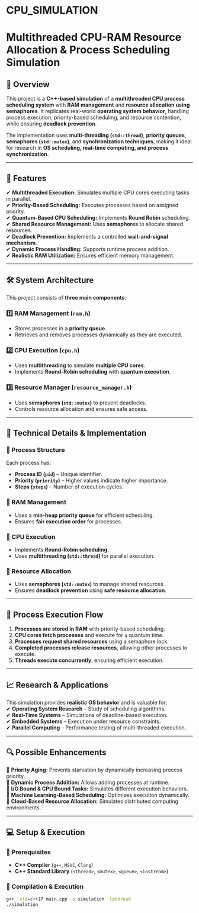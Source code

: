 # CPU_SIMULATION

# **Multithreaded CPU-RAM Resource Allocation & Process Scheduling Simulation**

## 📌 Overview

This project is a **C++-based simulation** of a **multithreaded CPU process scheduling system** with **RAM management** and **resource allocation using semaphores**. It replicates real-world **operating system behavior**, handling process execution, priority-based scheduling, and resource contention, while ensuring **deadlock prevention**.

The implementation uses **multi-threading (`std::thread`)**, **priority queues**, **semaphores (`std::mutex`)**, and **synchronization techniques**, making it ideal for research in **OS scheduling, real-time computing, and process synchronization**.

---

## 🚀 Features

✔ **Multithreaded Execution:** Simulates multiple CPU cores executing tasks in parallel.  
✔ **Priority-Based Scheduling:** Executes processes based on assigned priority.  
✔ **Quantum-Based CPU Scheduling:** Implements **Round Robin** scheduling.  
✔ **Shared Resource Management:** Uses **semaphores** to allocate shared resources.  
✔ **Deadlock Prevention:** Implements a controlled **wait-and-signal mechanism**.  
✔ **Dynamic Process Handling:** Supports runtime process addition.  
✔ **Realistic RAM Utilization:** Ensures efficient memory management.

---

## 🛠️ System Architecture

This project consists of **three main components**:

### **1️⃣ RAM Management (`ram.h`)**

- Stores processes in a **priority queue**.
- Retrieves and removes processes dynamically as they are executed.

### **2️⃣ CPU Execution (`cpu.h`)**

- Uses **multithreading** to simulate **multiple CPU cores**.
- Implements **Round-Robin scheduling** with **quantum execution**.

### **3️⃣ Resource Manager (`resource_manager.h`)**

- Uses **semaphores (`std::mutex`)** to prevent deadlocks.
- Controls resource allocation and ensures safe access.

---

## 🔧 Technical Details & Implementation

### **🔹 Process Structure**

Each process has:

- **Process ID (`pid`)** – Unique identifier.
- **Priority (`priority`)** – Higher values indicate higher importance.
- **Steps (`steps`)** – Number of execution cycles.

### **🔹 RAM Management**

- Uses a **min-heap priority queue** for efficient scheduling.
- Ensures **fair execution order** for processes.

### **🔹 CPU Execution**

- Implements **Round-Robin scheduling**.
- Uses **multithreading (`std::thread`)** for parallel execution.

### **🔹 Resource Allocation**

- Uses **semaphores (`std::mutex`)** to manage shared resources.
- Ensures **deadlock prevention** using **safe resource allocation**.

---

## 📌 Process Execution Flow

1. **Processes are stored in RAM** with priority-based scheduling.
2. **CPU cores fetch processes** and execute for `q` quantum time.
3. **Processes request shared resources** using a semaphore lock.
4. **Completed processes release resources**, allowing other processes to execute.
5. **Threads execute concurrently**, ensuring efficient execution.

---

## 📈 Research & Applications

This simulation provides **realistic OS behavior** and is valuable for:  
✔ **Operating System Research** – Study of scheduling algorithms.  
✔ **Real-Time Systems** – Simulations of deadline-based execution.  
✔ **Embedded Systems** – Execution under resource constraints.  
✔ **Parallel Computing** – Performance testing of multi-threaded execution.

---

## 🔍 Possible Enhancements

🔹 **Priority Aging:** Prevents starvation by dynamically increasing process priority.  
🔹 **Dynamic Process Addition:** Allows adding processes at runtime.  
🔹 **I/O Bound & CPU Bound Tasks:** Simulates different execution behaviors.  
🔹 **Machine Learning-Based Scheduling:** Optimizes execution dynamically.  
🔹 **Cloud-Based Resource Allocation:** Simulates distributed computing environments.

---

## 💻 Setup & Execution

### **🔹 Prerequisites**

- **C++ Compiler** (`g++`, `MSVC`, `Clang`)
- **C++ Standard Library** (`<thread>`, `<mutex>`, `<queue>`, `<iostream>`)

### **🔹 Compilation & Execution**

```sh
g++ -std=c++17 main.cpp -o simulation -lpthread
./simulation
```
